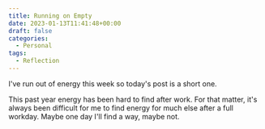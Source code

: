 ```yaml
---
title: Running on Empty
date: 2023-01-13T11:41:48+00:00
draft: false
categories:
  - Personal
tags:
  - Reflection
---
```


I've run out of energy this week so today's post is a short one.

This past year energy has been hard to find after work. For that matter, it's always been difficult for me to find energy for much else after a full workday. Maybe one day I'll find a way, maybe not.